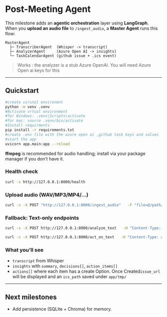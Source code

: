 # Post-Meeting Agent

This milestone adds an **agentic orchestration** layer using **LangGraph**.  
When you **upload an audio file** to `/ingest_audio`, a **Master Agent** runs this flow:

```
MasterAgent
  ├─ TranscriberAgent  (Whisper -> transcript)
  ├─ AnalyzerAgent     (Azure Open AI -> insights) 
  └─ TaskCalendarAgent (github issue + .ics event)
```

> Works : the analyzer is a stub Azure OpenAI. You will need Azure Open ai keys for this

---

## Quickstart

```bash
#create virutal environmnt
python -m venv .venv
#Activate vrtual environment
#for Windows: .venv\Scripts\activate
#for mac: source .venv/bin/activate
#Install requirments
pip install -r requirements.txt
#create .env file with the azure open ai ,github task keys and values
#start the app
uvicorn app.main:app --reload
```

**ffmpeg** is recommended for audio handling; install via your package manager if you don't have it.

### Health check
```bash
curl -s http://127.0.0.1:8000/health
```

### Upload audio (WAV/MP3/MP4/…)
```bash
curl -s -X POST "http://127.0.0.1:8000/ingest_audio"   -F "file=@/path/to/your/meeting.wav" | jq
```

### Fallback: Text-only endpoints
```bash
curl -s -X POST http://127.0.0.1:8000/analyze_text   -H "Content-Type: application/json" -d @synthetic_transcript.json | jq

curl -s -X POST http://127.0.0.1:8000/act_on_text   -H "Content-Type: application/json" -d @synthetic_transcript.json | jq
```

### What you’ll see
- `transcript` from Whisper
- `insights` with `summary`, `decisions[]`, `action_items[]`
- `actions[]` where each item has a create Option. Once Created`issue_url` will be displayed and an `ics_path` saved under `app/tmp/`

---

## Next milestones
- Add persistence (SQLite + Chroma) for memory.
